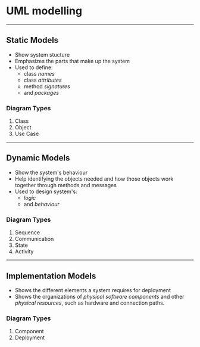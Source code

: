 # UML modelling
---
## Static Models

- Show system stucture
- Emphasizes the parts that make up the system
- Used to define:
    - class *names*
    - class *attributes*
    - method *signatures*
    - and *packages*

### Diagram Types

1. Class
2. Object
3. Use Case

***

## Dynamic Models

- Show the system's behaviour
- Help identifying the objects needed and how those objects work together through methods and messages
- Used to design system's:
    - *logic*
    - and *behaviour*

### Diagram Types

1. Sequence
2. Communication
3. State
4. Activity

***

## Implementation Models

- Shows the different elements a system requires for deployment
- Shows the organizations of *physical software components* and other *physical resources*, such as hardware and connection paths.

### Diagram Types

1. Component
2. Deployment